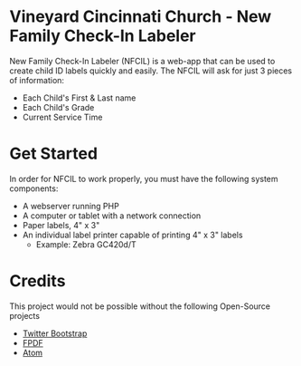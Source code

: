 # Vineyard Cincinnati Church - New Family Check-In Labeler

New Family Check-In Labeler (NFCIL) is a web-app that can be used to create child ID labels quickly and easily.  The NFCIL will ask for just 3 pieces of information:
  - Each Child's First & Last name
  - Each Child's Grade
  - Current Service Time

# Get Started
In order for NFCIL to work properly, you must have the following system components:
 - A webserver running PHP
 - A computer or tablet with a network connection
 - Paper labels, 4" x 3"
 - An individual label printer capable of printing 4" x 3" labels
   - Example: Zebra GC420d/T

# Credits
This project would not be possible without the following Open-Source projects

  - [Twitter Bootstrap]
  - [FPDF](http://www.fpdf.org)
  - [Atom](https://github.com/atom)

[//]: # (These are reference links used in the body of this note and get stripped out when the markdown processor does its job. There is no need to format nicely because it shouldn't be seen. Thanks SO - http://stackoverflow.com/questions/4823468/store-comments-in-markdown-syntax)


   [dill]: <https://github.com/joemccann/dillinger>
   [git-repo-url]: <https://github.com/joemccann/dillinger.git>
   [john gruber]: <http://daringfireball.net>
   [df1]: <http://daringfireball.net/projects/markdown/>
   [markdown-it]: <https://github.com/markdown-it/markdown-it>
   [Ace Editor]: <http://ace.ajax.org>
   [node.js]: <http://nodejs.org>
   [Twitter Bootstrap]: <http://twitter.github.com/bootstrap/>
   [jQuery]: <http://jquery.com>
   [@tjholowaychuk]: <http://twitter.com/tjholowaychuk>
   [express]: <http://expressjs.com>
   [AngularJS]: <http://angularjs.org>
   [Gulp]: <http://gulpjs.com>

   [PlDb]: <https://github.com/joemccann/dillinger/tree/master/plugins/dropbox/README.md>
   [PlGh]: <https://github.com/joemccann/dillinger/tree/master/plugins/github/README.md>
   [PlGd]: <https://github.com/joemccann/dillinger/tree/master/plugins/googledrive/README.md>
   [PlOd]: <https://github.com/joemccann/dillinger/tree/master/plugins/onedrive/README.md>
   [PlMe]: <https://github.com/joemccann/dillinger/tree/master/plugins/medium/README.md>
   [PlGa]: <https://github.com/RahulHP/dillinger/blob/master/plugins/googleanalytics/README.md>
